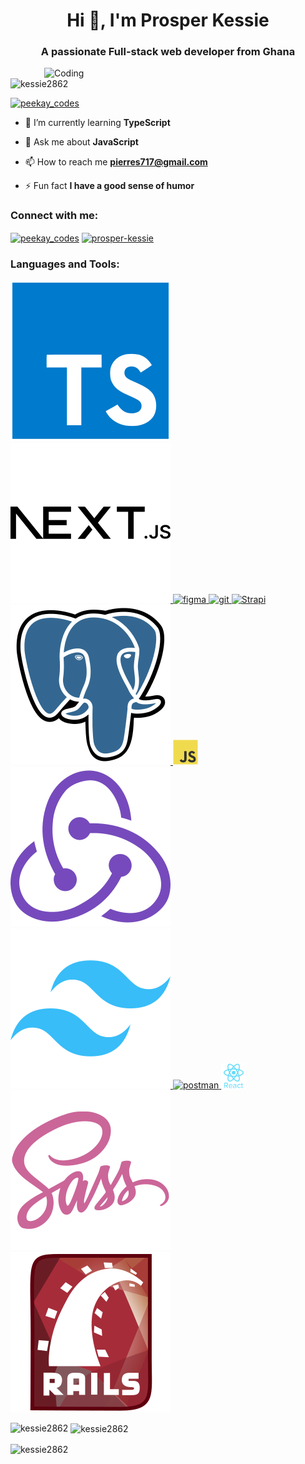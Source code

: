<h1 align="center">Hi 👋, I'm Prosper Kessie</h1>
<h3 align="center">A passionate Full-stack web developer from Ghana</h3>
<img align="right" alt="Coding" width="450" src="https://cdn.dribbble.com/users/1162077/screenshots/3848914/programmer.gif">

<p align="left"> <img src="https://komarev.com/ghpvc/?username=kessie2862&label=Profile%20views&color=0e75b6&style=flat" alt="kessie2862" /> </p>

<p align="left"> <a href="https://twitter.com/peekay_codes" target="blank"><img src="https://img.shields.io/twitter/follow/peekay_codes?logo=twitter&style=for-the-badge" alt="peekay_codes" /></a> </p>

- 🌱 I’m currently learning **TypeScript**

- 💬 Ask me about **JavaScript**

- 📫 How to reach me **pierres717@gmail.com**

- ⚡ Fun fact **I have a good sense of humor**

<h3 align="left">Connect with me:</h3>
<p align="left">
<a href="https://twitter.com/peekay_codes" target="blank"><img align="center" src="https://raw.githubusercontent.com/rahuldkjain/github-profile-readme-generator/master/src/images/icons/Social/twitter.svg" alt="peekay_codes" height="30" width="40" /></a>
<a href="https://linkedin.com/in/prosper-kessie" target="blank"><img align="center" src="https://raw.githubusercontent.com/rahuldkjain/github-profile-readme-generator/master/src/images/icons/Social/linked-in-alt.svg" alt="prosper-kessie" height="30" width="40" /></a>
</p>

<h3 align="left">Languages and Tools:</h3>
<p align="left">
  <a href="https://www.typescriptlang.org/" target="_blank" rel="noreferrer">
    <img
      src="https://raw.githubusercontent.com/devicons/devicon/master/icons/typescript/typescript-original.svg"
      alt="TypeScript"
      width="{40}"
      height="{40}"
    />
  </a>
  <a href="https://nextjs.org/" target="_blank" rel="noreferrer">
    <img
      src="https://raw.githubusercontent.com/devicons/devicon/master/icons/nextjs/nextjs-original-wordmark.svg"
      alt="Next.js"
      width="{40}"
      height="{40}"
    />
  </a>

  <a href="https://www.figma.com/" target="_blank" rel="noreferrer">
    <img
      src="https://www.vectorlogo.zone/logos/figma/figma-icon.svg"
      alt="figma"
      width="40"
      height="40"
    />
  </a>
  <a href="https://git-scm.com/" target="_blank" rel="noreferrer">
    <img
      src="https://www.vectorlogo.zone/logos/git-scm/git-scm-icon.svg"
      alt="git"
      width="40"
      height="40"
    />
  </a>
<a href="https://strapi.io/" target="_blank" rel="noreferrer">
  <img
    src="https://raw.githubusercontent.com/devicons/devicon/master/icons/strapi/strapi-original.svg"
    alt="Strapi"
    width={40}
    height={40}
  />
</a>

<a href="https://www.postgresql.org/" target="_blank" rel="noreferrer">
  <img
    src="https://raw.githubusercontent.com/devicons/devicon/master/icons/postgresql/postgresql-original.svg"
    alt="PostgreSQL"
    width={40}
    height={40}
  />
</a>
  <a
    href="https://developer.mozilla.org/en-US/docs/Web/JavaScript"
    target="_blank"
    rel="noreferrer"
  >
    <img
      src="https://raw.githubusercontent.com/devicons/devicon/master/icons/javascript/javascript-original.svg"
      alt="javascript"
      width="40"
      height="40"
    />
  </a>
<a href="https://redux.js.org/" target="_blank" rel="noreferrer">
  <img
    src="https://raw.githubusercontent.com/devicons/devicon/master/icons/redux/redux-original.svg"
    alt="Redux"
    width={40}
    height={40}
  />
</a>
 <a href="https://tailwindcss.com/" target="_blank" rel="noreferrer">
  <img
    src="https://raw.githubusercontent.com/devicons/devicon/master/icons/tailwindcss/tailwindcss-plain.svg"
    alt="Tailwind CSS"
    width={40}
    height={40}
  />
</a>

  <a href="https://postman.com" target="_blank" rel="noreferrer">
    <img
      src="https://www.vectorlogo.zone/logos/getpostman/getpostman-icon.svg"
      alt="postman"
      width="40"
      height="40"
    />
  </a>
  <a href="https://reactjs.org/" target="_blank" rel="noreferrer">
    <img
      src="https://raw.githubusercontent.com/devicons/devicon/master/icons/react/react-original-wordmark.svg"
      alt="react"
      width="40"
      height="40"
    />
  </a>
<a href="https://sass-lang.com/" target="_blank" rel="noreferrer">
  <img
    src="https://raw.githubusercontent.com/devicons/devicon/master/icons/sass/sass-original.svg"
    alt="SASS"
    width={40}
    height={40}
  />
</a>
<a href="https://rubyonrails.org/" target="_blank" rel="noreferrer">
  <img
    src="https://raw.githubusercontent.com/devicons/devicon/master/icons/rails/rails-original-wordmark.svg"
    alt="Ruby on Rails"
    width={40}
    height={40}
  />
</a>
</p>

<p><img align="left" src="https://github-readme-stats.vercel.app/api/top-langs?username=kessie2862&show_icons=true&locale=en&layout=compact" alt="kessie2862" /></p>

<p>&nbsp;<img align="center" src="https://github-readme-stats.vercel.app/api?username=kessie2862&show_icons=true&locale=en" alt="kessie2862" /></p>

<p><img align="center" src="https://github-readme-streak-stats.herokuapp.com/?user=kessie2862&" alt="kessie2862" /></p>
